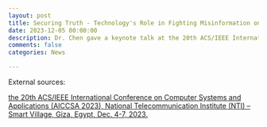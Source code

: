 ```yaml
---
layout: post
title: Securing Truth - Technology's Role in Fighting Misinformation on Social Media
date: 2023-12-05 00:00:00
description: Dr. Chen gave a keynote talk at the 20th ACS/IEEE International Conference on Computer Systems and Applications (AICCSA 2023)
comments: false
categories: News

---
```

External sources:

[the 20th ACS/IEEE International Conference on Computer Systems and Applications (AICCSA 2023), National Telecommunication Institute (NTI) – Smart Village, Giza, Egypt, Dec. 4-7, 2023.](https://aiccsa.net/AICCSA2023/)


